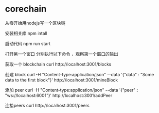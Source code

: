 # corechain
从零开始用nodejs写一个区块链

安装相关库 npm intall 

启动代码 npm run start

打开另一个窗口 分别执行以下命令 ，观察第一个窗口的输出

获取一个 blockchain
curl http://localhost:3001/blocks

创建 block
curl -H "Content-type:application/json" --data '{"data" : "Some data to the first block"}' http://localhost:3001/mineBlock


添加 peer
curl -H "Content-type:application/json" --data '{"peer" : "ws://localhost:6001"}' http://localhost:3001/addPeer

连接peers
curl http://localhost:3001/peers
